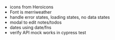 - icons from Heroicons
- Font is merriweather
- handle error states, loading states, no data states
- modal to edit notes/todos
- dates using date/fns
- verify API mock works in cypress test
